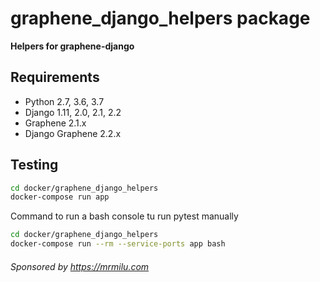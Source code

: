 # graphene_django_helpers package

**Helpers for graphene-django**

## Requirements

- Python 2.7, 3.6, 3.7
- Django 1.11, 2.0, 2.1, 2.2
- Graphene 2.1.x
- Django Graphene 2.2.x

## Testing

```bash
cd docker/graphene_django_helpers
docker-compose run app
```

Command to run a bash console tu run pytest manually
```bash
cd docker/graphene_django_helpers
docker-compose run --rm --service-ports app bash
```


###### Sponsored by https://mrmilu.com
